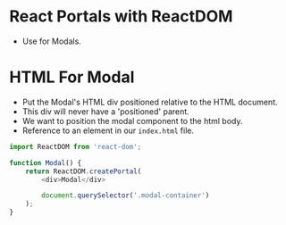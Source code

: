 # React Portals with ReactDOM

- Use for Modals.

# HTML For Modal

- Put the Modal's HTML div positioned relative to the HTML document.
- This div will never have a 'positioned' parent.
- We want to position the modal component to the html body.
- Reference to an element in our `index.html` file.

```js
import ReactDOM from 'react-dom';

function Modal() {
    return ReactDOM.createPortal(
        <div>Modal</div>

        document.querySelector('.modal-container')
    );
}
```
